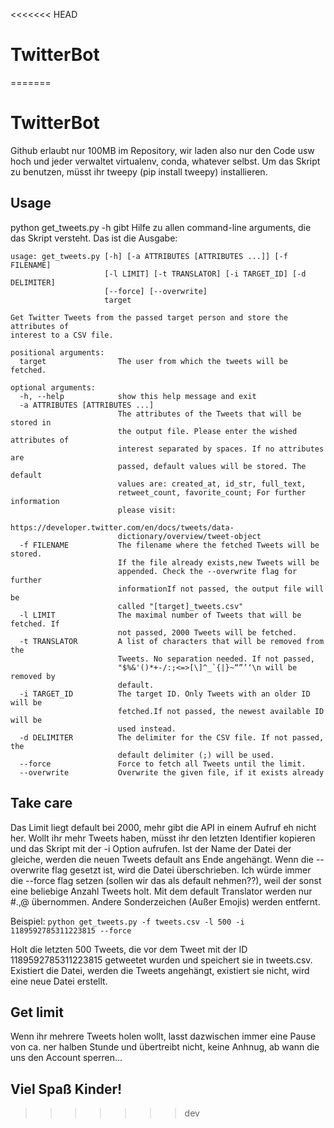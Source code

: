 <<<<<<< HEAD
# TwitterBot
=======
# TwitterBot

Github erlaubt nur 100MB im Repository, wir laden also nur den Code usw hoch und jeder verwaltet virtualenv, conda, whatever selbst.
Um das Skript zu benutzen, müsst ihr tweepy (pip install tweepy) installieren.

## Usage

python get_tweets.py -h gibt Hilfe zu allen command-line arguments, die das Skript versteht. Das ist die Ausgabe:
```
usage: get_tweets.py [-h] [-a ATTRIBUTES [ATTRIBUTES ...]] [-f FILENAME]
                     [-l LIMIT] [-t TRANSLATOR] [-i TARGET_ID] [-d DELIMITER]
                     [--force] [--overwrite]
                     target

Get Twitter Tweets from the passed target person and store the attributes of
interest to a CSV file.

positional arguments:
  target                The user from which the tweets will be fetched.

optional arguments:
  -h, --help            show this help message and exit
  -a ATTRIBUTES [ATTRIBUTES ...]
                        The attributes of the Tweets that will be stored in
                        the output file. Please enter the wished attributes of
                        interest separated by spaces. If no attributes are
                        passed, default values will be stored. The default
                        values are: created_at, id_str, full_text,
                        retweet_count, favorite_count; For further information
                        please visit:
                        https://developer.twitter.com/en/docs/tweets/data-
                        dictionary/overview/tweet-object
  -f FILENAME           The filename where the fetched Tweets will be stored.
                        If the file already exists,new Tweets will be
                        appended. Check the --overwrite flag for further
                        informationIf not passed, the output file will be
                        called "[target]_tweets.csv"
  -l LIMIT              The maximal number of Tweets that will be fetched. If
                        not passed, 2000 Tweets will be fetched.
  -t TRANSLATOR         A list of characters that will be removed from the
                        Tweets. No separation needed. If not passed,
                        "$%&'()*+-/:;<=>[\]^_`{|}~“”’‘\n will be removed by
                        default.
  -i TARGET_ID          The target ID. Only Tweets with an older ID will be
                        fetched.If not passed, the newest available ID will be
                        used instead.
  -d DELIMITER          The delimiter for the CSV file. If not passed, the
                        default delimiter (;) will be used.
  --force               Force to fetch all Tweets until the limit.
  --overwrite           Overwrite the given file, if it exists already
  ```
  ## Take care
  
  Das Limit liegt default bei 2000, mehr gibt die API in einem Aufruf eh nicht her. Wollt ihr mehr Tweets haben, 
  müsst ihr den letzten Identifier kopieren und das Skript mit der -i Option aufrufen. Ist der Name der Datei der gleiche,
  werden die neuen Tweets default ans Ende angehängt. Wenn die --overwrite flag gesetzt ist, wird die Datei überschrieben.
  Ich würde immer die --force flag setzen (sollen wir das als default nehmen??), weil der sonst eine beliebige Anzahl Tweets
  holt. Mit dem default Translator werden nur #.,@ übernommen. Andere Sonderzeichen (Außer Emojis) werden entfernt.
  
  Beispiel: `python get_tweets.py -f tweets.csv -l 500 -i 1189592785311223815 --force`
  
  Holt die letzten 500 Tweets, die vor dem Tweet mit der ID 1189592785311223815 getweetet wurden und speichert sie in tweets.csv.
  Existiert die Datei, werden die Tweets angehängt, existiert sie nicht, wird eine neue Datei erstellt.
  
  ## Get limit
  
  Wenn ihr mehrere Tweets holen wollt, lasst dazwischen immer eine Pause von ca. ner halben Stunde und übertreibt nicht,
  keine Anhnug, ab wann die uns den Account sperren...
  
  ## Viel Spaß Kinder!
  
>>>>>>> dev
